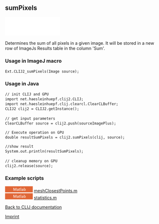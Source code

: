 ## sumPixels
<img src="images/mini_empty_logo.png"/><img src="images/mini_empty_logo.png"/><img src="images/mini_empty_logo.png"/>

Determines the sum of all pixels in a given image. It will be stored in a new row of ImageJs
Results table in the column 'Sum'.

### Usage in ImageJ macro
```
Ext.CLIJ2_sumPixels(Image source);
```


### Usage in Java
```
// init CLIJ and GPU
import net.haesleinhuepf.clij2.CLIJ;
import net.haesleinhuepf.clij.clearcl.ClearCLBuffer;
CLIJ2 clij2 = CLIJ2.getInstance();

// get input parameters
ClearCLBuffer source = clij2.push(sourceImagePlus);
```

```
// Execute operation on GPU
double resultSumPixels = clij2.sumPixels(clij, source);
```

```
//show result
System.out.println(resultSumPixels);

// cleanup memory on GPU
clij2.release(source);
```




### Example scripts
<a href="https://github.com/clij/clatlab/blob/master/src/main/matlab/"><img src="images/language_matlab.png" height="20"/></a> [meshClosestPoints.m](https://github.com/clij/clatlab/blob/master/src/main/matlab/meshClosestPoints.m)  
<a href="https://github.com/clij/clatlab/blob/master/src/main/matlab/"><img src="images/language_matlab.png" height="20"/></a> [statistics.m](https://github.com/clij/clatlab/blob/master/src/main/matlab/statistics.m)  


[Back to CLIJ documentation](https://clij.github.io/)

[Imprint](https://clij.github.io/imprint)
